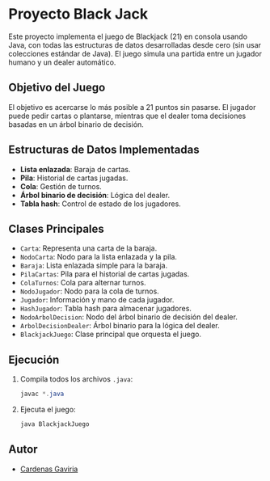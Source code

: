 # Proyecto Black Jack

Este proyecto implementa el juego de Blackjack (21) en consola usando Java, con todas las estructuras de datos desarrolladas desde cero (sin usar colecciones estándar de Java). El juego simula una partida entre un jugador humano y un dealer automático.

## Objetivo del Juego
El objetivo es acercarse lo más posible a 21 puntos sin pasarse. El jugador puede pedir cartas o plantarse, mientras que el dealer toma decisiones basadas en un árbol binario de decisión.

## Estructuras de Datos Implementadas
- **Lista enlazada**: Baraja de cartas.
- **Pila**: Historial de cartas jugadas.
- **Cola**: Gestión de turnos.
- **Árbol binario de decisión**: Lógica del dealer.
- **Tabla hash**: Control de estado de los jugadores.

## Clases Principales
- `Carta`: Representa una carta de la baraja.
- `NodoCarta`: Nodo para la lista enlazada y la pila.
- `Baraja`: Lista enlazada simple para la baraja.
- `PilaCartas`: Pila para el historial de cartas jugadas.
- `ColaTurnos`: Cola para alternar turnos.
- `NodoJugador`: Nodo para la cola de turnos.
- `Jugador`: Información y mano de cada jugador.
- `HashJugador`: Tabla hash para almacenar jugadores.
- `NodoArbolDecision`: Nodo del árbol binario de decisión del dealer.
- `ArbolDecisionDealer`: Árbol binario para la lógica del dealer.
- `BlackjackJuego`: Clase principal que orquesta el juego.

## Ejecución
1. Compila todos los archivos `.java`:
   ```powershell
   javac *.java
   ```
2. Ejecuta el juego:
   ```powershell
   java BlackjackJuego
   ```

## Autor
- [Cardenas Gaviria](https://github.com/ElLocologo)
